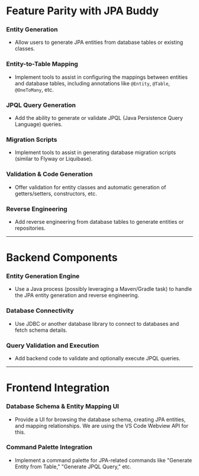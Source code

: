 # Feature Parity with JPA Buddy

### Entity Generation
- Allow users to generate JPA entities from database tables or existing classes.

### Entity-to-Table Mapping
- Implement tools to assist in configuring the mappings between entities and database tables, including annotations like `@Entity`, `@Table`, `@OneToMany`, etc.

### JPQL Query Generation
- Add the ability to generate or validate JPQL (Java Persistence Query Language) queries.

### Migration Scripts
- Implement tools to assist in generating database migration scripts (similar to Flyway or Liquibase).

### Validation & Code Generation
- Offer validation for entity classes and automatic generation of getters/setters, constructors, etc.

### Reverse Engineering
- Add reverse engineering from database tables to generate entities or repositories.

---

# Backend Components

### Entity Generation Engine
- Use a Java process (possibly leveraging a Maven/Gradle task) to handle the JPA entity generation and reverse engineering.

### Database Connectivity
- Use JDBC or another database library to connect to databases and fetch schema details.

### Query Validation and Execution
- Add backend code to validate and optionally execute JPQL queries.

---

# Frontend Integration

### Database Schema & Entity Mapping UI
- Provide a UI for browsing the database schema, creating JPA entities, and mapping relationships. We are using the VS Code Webview API for this.

### Command Palette Integration
- Implement a command palette for JPA-related commands like "Generate Entity from Table," "Generate JPQL Query," etc.
